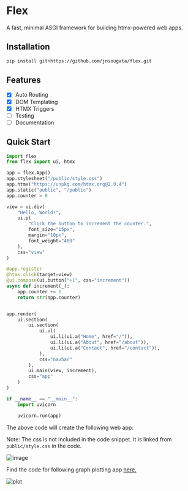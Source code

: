 # Flex

A fast, minimal ASGI framework for building htmx-powered web apps.


## Installation
```bash
pip install git+https://github.com/jnsougata/flex.git
```

## Features
- [x] Auto Routing
- [x] DOM Templating
- [x] HTMX Triggers
- [ ] Testing
- [ ] Documentation

## Quick Start

```python
import flex
from flex import ui, htmx

app = flex.App()
app.stylesheet("/public/style.css")
app.htmx("https://unpkg.com/htmx.org@2.0.4")
app.static("public", "/public")
app.counter = 0

view = ui.div(
    "Hello, World!",
    ui.p(
        "Click the button to increment the counter.",
        font_size="15px",
        margin="10px",
        font_weight="400"
    ),
    css="view"
)

@app.register
@htmx.click(target=view)
@ui.compose(ui.button("+1", css="increment"))
async def increment(_):
    app.counter += 1
    return str(app.counter)


app.render(
    ui.section(
        ui.section(
            ui.ul(
                ui.li(ui.a("Home", href="/")),
                ui.li(ui.a("About", href="/about")),
                ui.li(ui.a("Contact", href="/contact")),
            ),
            css="navbar"
        ),
        ui.main(view, increment),
        css="app"
    )
)

if __name__ == "__main__":
    import uvicorn

    uvicorn.run(app)
```
The above code will create the following web app:

Note: The css is not included in the code snippet. It is linked from `public/style.css` in the code.

![image](https://github.com/user-attachments/assets/094ff17c-79f7-47fb-bab2-ad6c84a9d3c6)

Find the code for following graph plotting app [here.](/examples/graph.py)

![plot](https://github.com/user-attachments/assets/b4ca4218-89b2-48ed-94dd-a84b4717f4c1)

